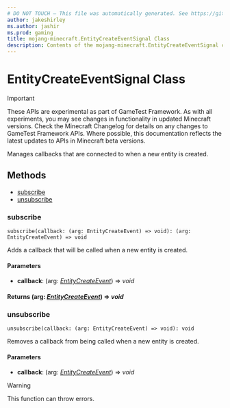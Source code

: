 ```yaml
---
# DO NOT TOUCH — This file was automatically generated. See https://github.com/Mojang/MinecraftScriptingApiDocsGenerator to modify descriptions, examples, etc.
author: jakeshirley
ms.author: jashir
ms.prod: gaming
title: mojang-minecraft.EntityCreateEventSignal Class
description: Contents of the mojang-minecraft.EntityCreateEventSignal class.
---
```

# EntityCreateEventSignal Class
>[!IMPORTANT]
>These APIs are experimental as part of GameTest Framework. As with all experiments, you may see changes in functionality in updated Minecraft versions. Check the Minecraft Changelog for details on any changes to GameTest Framework APIs. Where possible, this documentation reflects the latest updates to APIs in Minecraft beta versions.

Manages callbacks that are connected to when a new entity is created.

## Methods
- [subscribe](#subscribe)
- [unsubscribe](#unsubscribe)
  
### **subscribe**
`
subscribe(callback: (arg: EntityCreateEvent) => void): (arg: EntityCreateEvent) => void
`

Adds a callback that will be called when a new entity is created.
#### **Parameters**
- **callback**: (arg: [*EntityCreateEvent*](EntityCreateEvent.md)) => *void*

#### **Returns** (arg: [*EntityCreateEvent*](EntityCreateEvent.md)) => *void*


### **unsubscribe**
`
unsubscribe(callback: (arg: EntityCreateEvent) => void): void
`

Removes a callback from being called when a new entity is created.
#### **Parameters**
- **callback**: (arg: [*EntityCreateEvent*](EntityCreateEvent.md)) => *void*


> [!WARNING]
> This function can throw errors.

